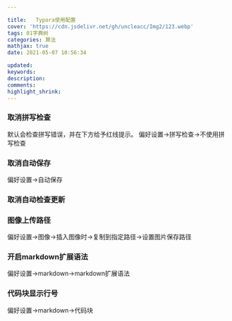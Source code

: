 ```yaml
---

title:   Typora使用配置
cover: 'https://cdn.jsdelivr.net/gh/uncleacc/Img2/123.webp'
tags: 01字典树
categories: 算法
mathjax: true
date: 2021-05-07 10:56:34

updated: 
keywords: 
description: 
comments: 
highlight_shrink: 
---
```








### 取消拼写检查

默认会检查拼写错误，并在下方给予红线提示。 偏好设置-&gt;拼写检查-&gt;不使用拼写检查

### 取消自动保存

偏好设置-&gt;自动保存

### 取消自动检查更新

### 图像上传路径

偏好设置-&gt;图像-&gt;插入图像时-&gt;复制到指定路径-&gt;设置图片保存路径

### 开启markdown扩展语法

偏好设置-&gt;markdown-&gt;markdown扩展语法

### 代码块显示行号

偏好设置-&gt;markdown-&gt;代码块


